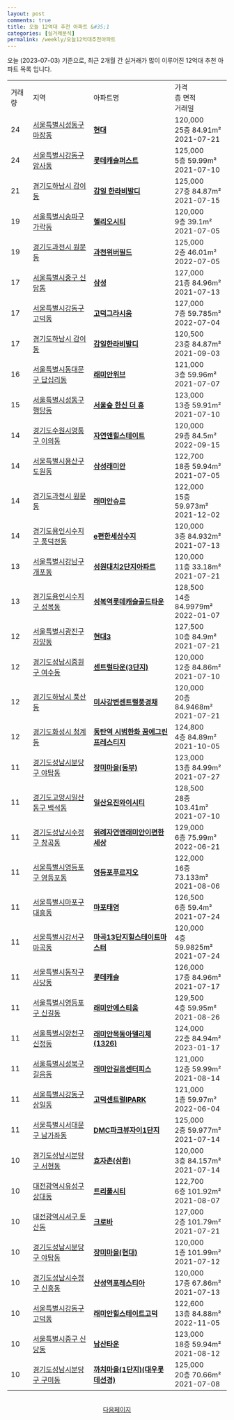 ```yaml
---
layout: post
comments: true
title: 오늘 12억대 추천 아파트 &#35;1
categories: [실거래분석]
permalink: /weekly/오늘12억대추천아파트
---
```


오늘 (2023-07-03) 기준으로, 최근 2개월 간 실거래가 많이 이루어진 12억대 추천 아파트 목록 입니다.

<table class="sortable">
  <tr>
    <td>거래량</td>
    <td>지역</td>
    <td>아파트명</td>
    <td>가격<br>층 면적<br>거래일</td>
  </tr>

  <tr class="item">
    <td>24</td>
    <td><a href="/apt/서울특별시성동구마장동">서울특별시성동구 마장동</a></td>
    <td style="font-weight: bold;"><a href="/apt/서울특별시성동구마장동현대">현대</a></td>
    <td>120,000<br>25층  84.91m²<br>2021-07-21</td>
  </tr>

  <tr class="item">
    <td>24</td>
    <td><a href="/apt/서울특별시강동구암사동">서울특별시강동구 암사동</a></td>
    <td style="font-weight: bold;"><a href="/apt/서울특별시강동구암사동롯데캐슬퍼스트">롯데캐슬퍼스트</a></td>
    <td>125,000<br>5층  59.99m²<br>2021-07-10</td>
  </tr>

  <tr class="item">
    <td>21</td>
    <td><a href="/apt/경기도하남시감이동">경기도하남시 감이동</a></td>
    <td style="font-weight: bold;"><a href="/apt/경기도하남시감이동감일한라비발디">감일 한라비발디</a></td>
    <td>125,000<br>27층  84.87m²<br>2021-07-15</td>
  </tr>

  <tr class="item">
    <td>19</td>
    <td><a href="/apt/서울특별시송파구가락동">서울특별시송파구 가락동</a></td>
    <td style="font-weight: bold;"><a href="/apt/서울특별시송파구가락동헬리오시티">헬리오시티</a></td>
    <td>120,000<br>9층  39.1m²<br>2021-07-05</td>
  </tr>

  <tr class="item">
    <td>19</td>
    <td><a href="/apt/경기도과천시원문동">경기도과천시 원문동</a></td>
    <td style="font-weight: bold;"><a href="/apt/경기도과천시원문동과천위버필드">과천위버필드</a></td>
    <td>125,000<br>2층  46.01m²<br>2022-07-05</td>
  </tr>

  <tr class="item">
    <td>17</td>
    <td><a href="/apt/서울특별시중구신당동">서울특별시중구 신당동</a></td>
    <td style="font-weight: bold;"><a href="/apt/서울특별시중구신당동삼성">삼성</a></td>
    <td>127,000<br>21층  84.96m²<br>2021-07-13</td>
  </tr>

  <tr class="item">
    <td>17</td>
    <td><a href="/apt/서울특별시강동구고덕동">서울특별시강동구 고덕동</a></td>
    <td style="font-weight: bold;"><a href="/apt/서울특별시강동구고덕동고덕그라시움">고덕그라시움</a></td>
    <td>127,000<br>7층  59.785m²<br>2022-07-04</td>
  </tr>

  <tr class="item">
    <td>17</td>
    <td><a href="/apt/경기도하남시감이동">경기도하남시 감이동</a></td>
    <td style="font-weight: bold;"><a href="/apt/경기도하남시감이동감일한라비발디">감일한라비발디</a></td>
    <td>120,500<br>23층  84.87m²<br>2021-09-03</td>
  </tr>

  <tr class="item">
    <td>16</td>
    <td><a href="/apt/서울특별시동대문구답십리동">서울특별시동대문구 답십리동</a></td>
    <td style="font-weight: bold;"><a href="/apt/서울특별시동대문구답십리동래미안위브">래미안위브</a></td>
    <td>121,000<br>3층  59.96m²<br>2021-07-07</td>
  </tr>

  <tr class="item">
    <td>15</td>
    <td><a href="/apt/서울특별시성동구행당동">서울특별시성동구 행당동</a></td>
    <td style="font-weight: bold;"><a href="/apt/서울특별시성동구행당동서울숲한신더휴">서울숲 한신 더 휴</a></td>
    <td>123,000<br>13층  59.91m²<br>2021-07-10</td>
  </tr>

  <tr class="item">
    <td>14</td>
    <td><a href="/apt/경기도수원시영통구이의동">경기도수원시영통구 이의동</a></td>
    <td style="font-weight: bold;"><a href="/apt/경기도수원시영통구이의동자연앤힐스테이트">자연앤힐스테이트</a></td>
    <td>120,000<br>29층  84.5m²<br>2022-09-15</td>
  </tr>

  <tr class="item">
    <td>14</td>
    <td><a href="/apt/서울특별시용산구도원동">서울특별시용산구 도원동</a></td>
    <td style="font-weight: bold;"><a href="/apt/서울특별시용산구도원동삼성래미안">삼성래미안</a></td>
    <td>122,700<br>18층  59.94m²<br>2021-07-05</td>
  </tr>

  <tr class="item">
    <td>14</td>
    <td><a href="/apt/경기도과천시원문동">경기도과천시 원문동</a></td>
    <td style="font-weight: bold;"><a href="/apt/경기도과천시원문동래미안슈르">래미안슈르</a></td>
    <td>122,000<br>15층  59.973m²<br>2021-12-02</td>
  </tr>

  <tr class="item">
    <td>14</td>
    <td><a href="/apt/경기도용인시수지구풍덕천동">경기도용인시수지구 풍덕천동</a></td>
    <td style="font-weight: bold;"><a href="/apt/경기도용인시수지구풍덕천동e편한세상수지">e편한세상수지</a></td>
    <td>120,000<br>3층  84.932m²<br>2021-07-13</td>
  </tr>

  <tr class="item">
    <td>13</td>
    <td><a href="/apt/서울특별시강남구개포동">서울특별시강남구 개포동</a></td>
    <td style="font-weight: bold;"><a href="/apt/서울특별시강남구개포동성원대치2단지아파트">성원대치2단지아파트</a></td>
    <td>120,000<br>11층  33.18m²<br>2021-07-21</td>
  </tr>

  <tr class="item">
    <td>13</td>
    <td><a href="/apt/경기도용인시수지구성복동">경기도용인시수지구 성복동</a></td>
    <td style="font-weight: bold;"><a href="/apt/경기도용인시수지구성복동성복역롯데캐슬골드타운">성복역롯데캐슬골드타운</a></td>
    <td>128,500<br>14층  84.9979m²<br>2022-01-07</td>
  </tr>

  <tr class="item">
    <td>12</td>
    <td><a href="/apt/서울특별시광진구자양동">서울특별시광진구 자양동</a></td>
    <td style="font-weight: bold;"><a href="/apt/서울특별시광진구자양동현대3">현대3</a></td>
    <td>127,500<br>10층  84.9m²<br>2021-07-21</td>
  </tr>

  <tr class="item">
    <td>12</td>
    <td><a href="/apt/경기도성남시중원구여수동">경기도성남시중원구 여수동</a></td>
    <td style="font-weight: bold;"><a href="/apt/경기도성남시중원구여수동센트럴타운(3단지)">센트럴타운(3단지)</a></td>
    <td>120,000<br>12층  84.86m²<br>2021-07-10</td>
  </tr>

  <tr class="item">
    <td>12</td>
    <td><a href="/apt/경기도하남시풍산동">경기도하남시 풍산동</a></td>
    <td style="font-weight: bold;"><a href="/apt/경기도하남시풍산동미사강변센트럴풍경채">미사강변센트럴풍경채</a></td>
    <td>120,000<br>20층  84.9468m²<br>2021-07-21</td>
  </tr>

  <tr class="item">
    <td>12</td>
    <td><a href="/apt/경기도화성시청계동">경기도화성시 청계동</a></td>
    <td style="font-weight: bold;"><a href="/apt/경기도화성시청계동동탄역시범한화꿈에그린프레스티지">동탄역 시범한화 꿈에그린 프레스티지</a></td>
    <td>124,800<br>4층  84.89m²<br>2021-10-05</td>
  </tr>

  <tr class="item">
    <td>11</td>
    <td><a href="/apt/경기도성남시분당구야탑동">경기도성남시분당구 야탑동</a></td>
    <td style="font-weight: bold;"><a href="/apt/경기도성남시분당구야탑동장미마을(동부)">장미마을(동부)</a></td>
    <td>123,000<br>13층  84.99m²<br>2021-07-27</td>
  </tr>

  <tr class="item">
    <td>11</td>
    <td><a href="/apt/경기도고양시일산동구백석동">경기도고양시일산동구 백석동</a></td>
    <td style="font-weight: bold;"><a href="/apt/경기도고양시일산동구백석동일산요진와이시티">일산요진와이시티</a></td>
    <td>128,500<br>28층  103.41m²<br>2021-07-10</td>
  </tr>

  <tr class="item">
    <td>11</td>
    <td><a href="/apt/경기도성남시수정구창곡동">경기도성남시수정구 창곡동</a></td>
    <td style="font-weight: bold;"><a href="/apt/경기도성남시수정구창곡동위례자연앤래미안이편한세상">위례자연앤래미안이편한세상</a></td>
    <td>129,000<br>6층  75.99m²<br>2022-06-21</td>
  </tr>

  <tr class="item">
    <td>11</td>
    <td><a href="/apt/서울특별시영등포구영등포동">서울특별시영등포구 영등포동</a></td>
    <td style="font-weight: bold;"><a href="/apt/서울특별시영등포구영등포동영등포푸르지오">영등포푸르지오</a></td>
    <td>122,000<br>16층  73.133m²<br>2021-08-06</td>
  </tr>

  <tr class="item">
    <td>11</td>
    <td><a href="/apt/서울특별시마포구대흥동">서울특별시마포구 대흥동</a></td>
    <td style="font-weight: bold;"><a href="/apt/서울특별시마포구대흥동마포태영">마포태영</a></td>
    <td>126,500<br>6층  59.4m²<br>2021-07-24</td>
  </tr>

  <tr class="item">
    <td>11</td>
    <td><a href="/apt/서울특별시강서구마곡동">서울특별시강서구 마곡동</a></td>
    <td style="font-weight: bold;"><a href="/apt/서울특별시강서구마곡동마곡13단지힐스테이트마스터">마곡13단지힐스테이트마스터</a></td>
    <td>120,000<br>4층  59.9825m²<br>2021-07-24</td>
  </tr>

  <tr class="item">
    <td>11</td>
    <td><a href="/apt/서울특별시동작구사당동">서울특별시동작구 사당동</a></td>
    <td style="font-weight: bold;"><a href="/apt/서울특별시동작구사당동롯데캐슬">롯데캐슬</a></td>
    <td>126,000<br>17층  84.96m²<br>2021-07-17</td>
  </tr>

  <tr class="item">
    <td>11</td>
    <td><a href="/apt/서울특별시영등포구신길동">서울특별시영등포구 신길동</a></td>
    <td style="font-weight: bold;"><a href="/apt/서울특별시영등포구신길동래미안에스티움">래미안에스티움</a></td>
    <td>129,500<br>4층  59.95m²<br>2021-08-26</td>
  </tr>

  <tr class="item">
    <td>11</td>
    <td><a href="/apt/서울특별시양천구신정동">서울특별시양천구 신정동</a></td>
    <td style="font-weight: bold;"><a href="/apt/서울특별시양천구신정동래미안목동아델리체(1326)">래미안목동아델리체(1326)</a></td>
    <td>124,000<br>22층  84.94m²<br>2023-01-17</td>
  </tr>

  <tr class="item">
    <td>11</td>
    <td><a href="/apt/서울특별시성북구길음동">서울특별시성북구 길음동</a></td>
    <td style="font-weight: bold;"><a href="/apt/서울특별시성북구길음동래미안길음센터피스">래미안길음센터피스</a></td>
    <td>121,000<br>12층  59.99m²<br>2021-08-14</td>
  </tr>

  <tr class="item">
    <td>11</td>
    <td><a href="/apt/서울특별시강동구상일동">서울특별시강동구 상일동</a></td>
    <td style="font-weight: bold;"><a href="/apt/서울특별시강동구상일동고덕센트럴IPARK">고덕센트럴IPARK</a></td>
    <td>121,000<br>1층  59.97m²<br>2022-06-04</td>
  </tr>

  <tr class="item">
    <td>11</td>
    <td><a href="/apt/서울특별시서대문구남가좌동">서울특별시서대문구 남가좌동</a></td>
    <td style="font-weight: bold;"><a href="/apt/서울특별시서대문구남가좌동DMC파크뷰자이1단지">DMC파크뷰자이1단지</a></td>
    <td>125,000<br>2층  59.977m²<br>2021-07-14</td>
  </tr>

  <tr class="item">
    <td>10</td>
    <td><a href="/apt/경기도성남시분당구서현동">경기도성남시분당구 서현동</a></td>
    <td style="font-weight: bold;"><a href="/apt/경기도성남시분당구서현동효자촌(삼환)">효자촌(삼환)</a></td>
    <td>120,000<br>3층  84.157m²<br>2021-07-14</td>
  </tr>

  <tr class="item">
    <td>10</td>
    <td><a href="/apt/대전광역시유성구상대동">대전광역시유성구 상대동</a></td>
    <td style="font-weight: bold;"><a href="/apt/대전광역시유성구상대동트리풀시티">트리풀시티</a></td>
    <td>122,700<br>6층  101.92m²<br>2021-08-07</td>
  </tr>

  <tr class="item">
    <td>10</td>
    <td><a href="/apt/대전광역시서구둔산동">대전광역시서구 둔산동</a></td>
    <td style="font-weight: bold;"><a href="/apt/대전광역시서구둔산동크로바">크로바</a></td>
    <td>127,000<br>2층  101.79m²<br>2021-07-21</td>
  </tr>

  <tr class="item">
    <td>10</td>
    <td><a href="/apt/경기도성남시분당구야탑동">경기도성남시분당구 야탑동</a></td>
    <td style="font-weight: bold;"><a href="/apt/경기도성남시분당구야탑동장미마을(현대)">장미마을(현대)</a></td>
    <td>120,000<br>1층  101.99m²<br>2021-07-12</td>
  </tr>

  <tr class="item">
    <td>10</td>
    <td><a href="/apt/경기도성남시수정구신흥동">경기도성남시수정구 신흥동</a></td>
    <td style="font-weight: bold;"><a href="/apt/경기도성남시수정구신흥동산성역포레스티아">산성역포레스티아</a></td>
    <td>120,000<br>17층  67.86m²<br>2021-07-13</td>
  </tr>

  <tr class="item">
    <td>10</td>
    <td><a href="/apt/서울특별시강동구고덕동">서울특별시강동구 고덕동</a></td>
    <td style="font-weight: bold;"><a href="/apt/서울특별시강동구고덕동래미안힐스테이트고덕">래미안힐스테이트고덕</a></td>
    <td>122,600<br>13층  84.88m²<br>2022-11-05</td>
  </tr>

  <tr class="item">
    <td>10</td>
    <td><a href="/apt/서울특별시중구신당동">서울특별시중구 신당동</a></td>
    <td style="font-weight: bold;"><a href="/apt/서울특별시중구신당동남산타운">남산타운</a></td>
    <td>123,000<br>18층  59.94m²<br>2021-08-12</td>
  </tr>

  <tr class="item">
    <td>10</td>
    <td><a href="/apt/경기도성남시분당구구미동">경기도성남시분당구 구미동</a></td>
    <td style="font-weight: bold;"><a href="/apt/경기도성남시분당구구미동까치마을(1단지)(대우롯데선경)">까치마을(1단지)(대우롯데선경)</a></td>
    <td>125,000<br>20층  70.66m²<br>2021-07-08</td>
  </tr>

  <tr>
      <script async src="https://pagead2.googlesyndication.com/pagead/js/adsbygoogle.js?client=ca-pub-3485438051770037"
          crossorigin="anonymous"></script>
      <ins class="adsbygoogle"
          style="display:block"
          data-ad-format="fluid"
          data-ad-layout-key="-fb+5w+4e-db+86"
          data-ad-client="ca-pub-3485438051770037"
          data-ad-slot="1827090281"></ins>
      <script>
          (adsbygoogle = window.adsbygoogle || []).push({});
      </script>
  </tr>
    
</table>

<br>
<center><a href="/weekly/오늘12억대추천아파트2">다음페이지</a></center>
<br><br>
